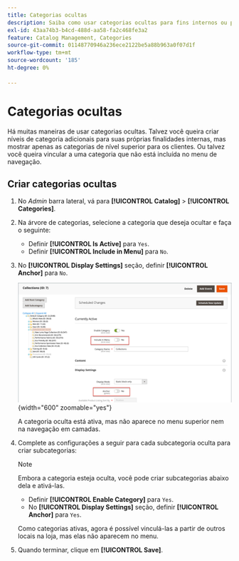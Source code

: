 ```yaml
---
title: Categorias ocultas
description: Saiba como usar categorias ocultas para fins internos ou para vincular a uma categoria que não está incluída no menu de navegação.
exl-id: 43aa74b3-b4cd-488d-aa58-fa2c468fe3a2
feature: Catalog Management, Categories
source-git-commit: 01148770946a236ece2122be5a88b963a0f07d1f
workflow-type: tm+mt
source-wordcount: '185'
ht-degree: 0%

---
```


# Categorias ocultas

Há muitas maneiras de usar categorias ocultas. Talvez você queira criar níveis de categoria adicionais para suas próprias finalidades internas, mas mostrar apenas as categorias de nível superior para os clientes. Ou talvez você queira vincular a uma categoria que não está incluída no menu de navegação.

## Criar categorias ocultas

1. No _Admin_ barra lateral, vá para **[!UICONTROL Catalog]** > **[!UICONTROL Categories]**.

1. Na árvore de categorias, selecione a categoria que deseja ocultar e faça o seguinte:

   - Definir **[!UICONTROL Is Active]** para `Yes`.
   - Definir **[!UICONTROL Include in Menu]** para `No`.

1. No **[!UICONTROL Display Settings]** seção, definir **[!UICONTROL Anchor]** para `No`.

   ![Categoria oculta](./assets/hidden-categories.png){width="600" zoomable="yes"}

   A categoria oculta está ativa, mas não aparece no menu superior nem na navegação em camadas.

1. Complete as configurações a seguir para cada subcategoria oculta para criar subcategorias:

   >[!NOTE]
   >
   >Embora a categoria esteja oculta, você pode criar subcategorias abaixo dela e ativá-las.

   - Definir **[!UICONTROL Enable Category]** para `Yes`.
   - No **[!UICONTROL Display Settings]** seção, definir **[!UICONTROL Anchor]** para `Yes`.

   Como categorias ativas, agora é possível vinculá-las a partir de outros locais na loja, mas elas não aparecem no menu.

1. Quando terminar, clique em **[!UICONTROL Save]**.
